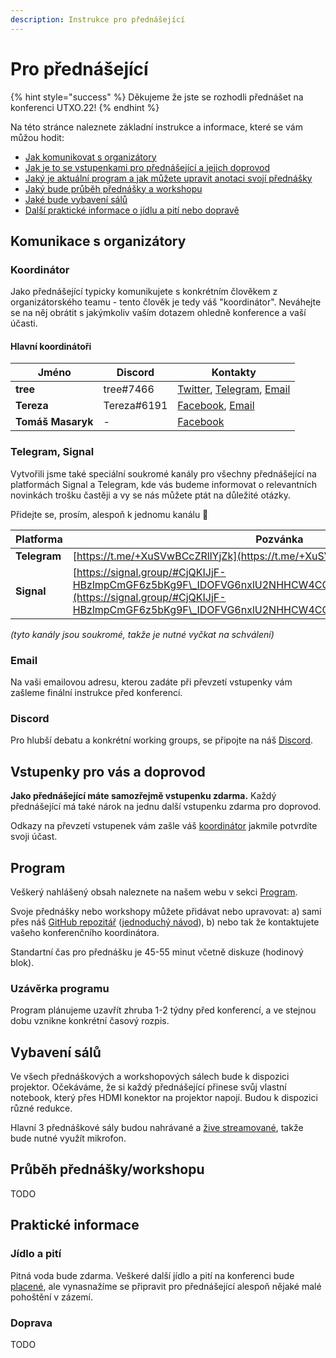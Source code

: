 ```yaml
---
description: Instrukce pro přednášející
---
```


# Pro přednášející

{% hint style="success" %}
Děkujeme že jste se rozhodli přednášet na konferenci UTXO.22!
{% endhint %}

Na této stránce naleznete základní instrukce a informace, které se vám můžou hodit:

* [Jak komunikovat s organizátory](pro-prednasejici.md#komunikace-s-organizatory)
* [Jak je to se vstupenkami pro přednášející a jejich doprovod](pro-prednasejici.md#vstupenky-pro-vas-a-doprovod)
* [Jaký je aktuální program a jak můžete upravit anotaci svojí přednášky](pro-prednasejici.md#program)
* [Jaký bude průběh přednášky a workshopu](pro-prednasejici.md#prubeh-prednasky-workshopu)
* [Jaké bude vybavení sálů](pro-prednasejici.md#vybaveni-salu)
* [Další praktické informace o jídlu a pití nebo dopravě](pro-prednasejici.md#prakticke-informace)

## Komunikace s organizátory

### Koordinátor

Jako přednášející typicky komunikujete s konkrétním člověkem z organizátorského teamu - tento člověk je tedy váš "koordinátor". Neváhejte se na něj obrátit s jakýmkoliv vaším dotazem ohledně konference a vaší účasti.

#### Hlavní koordinátoři

| Jméno             | Discord     | Kontakty                                                                                                     |
| ----------------- | ----------- | ------------------------------------------------------------------------------------------------------------ |
| **tree**          | tree#7466   | [Twitter](https://twitter.com/treecz), [Telegram](https://t.me/treecz), [Email](mailto:tree@utxo.foundation) |
| **Tereza**        | Tereza#6191 | [Facebook](https://www.facebook.com/taterezza), [Email](mailto:tereza@utxo.foundation)                       |
| **Tomáš Masaryk** | -           | [Facebook](https://www.facebook.com/tomas.masaryk.ml)                                                        |

### Telegram, Signal

Vytvořili jsme také speciální soukromé kanály pro všechny přednášející na platformách Signal a Telegram, kde vás budeme informovat o relevantních novinkách trošku častěji a vy se nás můžete ptát na důležité otázky.&#x20;

Přidejte se, prosím, alespoň k jednomu kanálu 🙏

| Platforma    | Pozvánka                                                                                                                                                                                           |
| ------------ | -------------------------------------------------------------------------------------------------------------------------------------------------------------------------------------------------- |
| **Telegram** | [https://t.me/+XuSVwBCcZRllYjZk](https://t.me/+XuSVwBCcZRllYjZk)                                                                                                                                   |
| **Signal**   | [https://signal.group/#CjQKIJjF-HBzlmpCmGF6z5bKg9F\_IDOFVG6nxlU2NHHCW4CCEhAUY3TiCHTNyPYD5Og1EnJz](https://signal.group/#CjQKIJjF-HBzlmpCmGF6z5bKg9F\_IDOFVG6nxlU2NHHCW4CCEhAUY3TiCHTNyPYD5Og1EnJz) |

_(tyto kanály jsou soukromé, takže je nutné vyčkat na schválení)_

### Email

Na vaši emailovou adresu, kterou zadáte při převzetí vstupenky vám zašleme finální instrukce před konferencí.

### Discord

Pro hlubší debatu a konkrétní working groups, se připojte na náš [Discord](https://discord.gg/5k9dEtVhnv).

## Vstupenky pro vás a doprovod

**Jako přednášející máte samozřejmě vstupenku zdarma.** Každý přednášející má také nárok na jednu další vstupenku zdarma pro doprovod.

Odkazy na převzetí vstupenek vám zašle váš [koordinátor](pro-prednasejici.md#koordinator) jakmile potvrdíte svoji účast.

## Program

Veškerý nahlášený obsah naleznete na našem webu v sekci [Program](https://utxo.cz/program).

Svoje přednášky nebo workshopy můžete přidávat nebo upravovat: a) sami přes náš [GitHub repozitář](https://github.com/utxo-foundation/utxo/tree/master/spec/22) ([jednoduchý návod](pro-prednasejici/navod-na-upravu-zdrojovych-dat.md)), b) nebo tak že kontaktujete vašeho konferenčního koordinátora.

Standartní čas pro přednášku je 45-55 minut včetně diskuze (hodinový blok).

### Uzávěrka programu

Program plánujeme uzavřít zhruba 1-2 týdny před konferencí, a ve stejnou dobu vznikne konkrétní časový rozpis.

## Vybavení sálů

Ve všech přednáškových a workshopových sálech bude k dispozici projektor. Očekáváme, že si každý přednášející přinese svůj vlastní notebook, který přes HDMI konektor na projektor napojí. Budou k dispozici různé redukce.

Hlavní 3 přednáškové sály budou nahrávané a [žive streamované](utxo.tv-livestream.md), takže bude nutné využít mikrofon.

## Průběh přednášky/workshopu

TODO

## Praktické informace

### Jídlo a pití

Pitná voda bude zdarma. Veškeré další jídlo a pití na konferenci bude [placené](catering.md), ale vynasnažíme se připravit pro přednášející alespoň nějaké malé pohoštění v zázemí.

### Doprava

TODO

